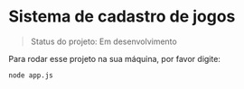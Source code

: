 # Sistema de cadastro de jogos #
> Status do projeto: Em desenvolvimento

Para  rodar esse projeto na sua máquina, por favor digite:

```
node app.js
```
